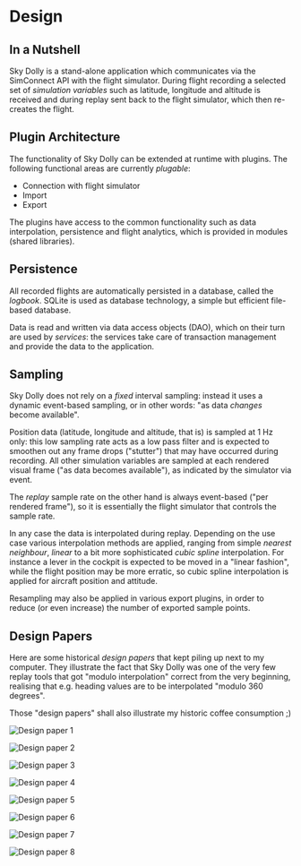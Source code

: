 # Design

## In a Nutshell
Sky Dolly is a stand-alone application which communicates via the SimConnect API with the flight simulator. During flight recording a selected set of _simulation variables_ such as latitude, longitude and altitude is received and during replay sent back to the flight simulator, which then re-creates the flight.

## Plugin Architecture
The functionality of Sky Dolly can be extended at runtime with plugins. The following functional areas are currently _plugable_:

- Connection with flight simulator
- Import
- Export

The plugins have access to the common functionality such as data interpolation, persistence and flight analytics, which is provided in modules (shared libraries).

## Persistence
All recorded flights are automatically persisted in a database, called the _logbook_. SQLite is used as database technology, a simple but efficient file-based database.

Data is read and written via data access objects (DAO), which on their turn are used by _services_: the services take care of transaction management and provide the data to the application.

## Sampling
Sky Dolly does not rely on a _fixed_ interval sampling: instead it uses a dynamic event-based sampling, or in other words: "as data _changes_ become available".

Position data (latitude, longitude and altitude, that is) is sampled at 1 Hz only: this low sampling rate acts as a low pass filter and is expected to smoothen out any frame drops ("stutter") that may have occurred during recording. All other simulation variables are sampled at each rendered visual frame ("as data becomes available"), as indicated by the simulator via event.

The _replay_ sample rate on the other hand is always event-based ("per rendered frame"), so it is essentially the flight simulator that controls the sample rate.

In any case the data is interpolated during replay. Depending on the use case various interpolation methods are applied, ranging from simple _nearest neighbour_, _linear_ to a bit more sophisticated _cubic spline_ interpolation. For instance a lever in the cockpit is expected to be moved in a "linear fashion", while the flight position may be more erratic, so cubic spline interpolation is applied for aircraft position and attitude.

Resampling may also be applied in various export plugins, in order to reduce (or even increase) the number of exported sample points.

## Design Papers
Here are some historical _design papers_ that kept piling up next to my computer. They illustrate the fact that Sky Dolly was one of the very few replay tools that got "modulo interpolation" correct from the very beginning, realising that e.g. heading values are to be interpolated "modulo 360 degrees".

Those "design papers" shall also illustrate my historic coffee consumption ;)

![Design paper 1](./img/sky-dolly-design-paper-1.jpg)

![Design paper 2](./img/sky-dolly-design-paper-2.jpg)

![Design paper 3](./img/sky-dolly-design-paper-3.jpg)

![Design paper 4](./img/sky-dolly-design-paper-4.jpg)

![Design paper 5](./img/sky-dolly-design-paper-5.jpg)

![Design paper 6](./img/sky-dolly-design-paper-6.jpg)

![Design paper 7](./img/sky-dolly-design-paper-7.jpg)

![Design paper 8](./img/sky-dolly-design-paper-8.jpg)
